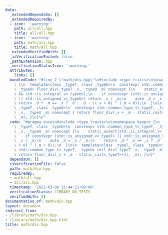 ```yaml
---
data:
  _extendedDependsOn: []
  _extendedRequiredBy:
  - icon: ':warning:'
    path: all/all.hpp
    title: all/all.hpp
  - icon: ':warning:'
    path: math/all.hpp
    title: math/all.hpp
  _extendedVerifiedWith: []
  _isVerificationFailed: false
  _pathExtension: hpp
  _verificationStatusIcon: ':warning:'
  attributes:
    links: []
  bundledCode: "#line 2 \"math/div.hpp\"\n#include <type_traits>\n\nnamespace kyopro\
    \ {\n  template<class _typeT, class _typeU>\n  constexpr std::common_type_t<_typeT,\
    \ _typeU> floor_div(_typeT _x, _typeU _m) noexcept {\n    static_assert(std::is_integral_v<_typeT>\
    \ && std::is_integral_v<_typeU>);\n    if constexpr (std::is_unsigned_v<_typeT>\
    \ || std::is_unsigned_v<_typeU>) return _x / _m;\n    auto _d = _x / _m;\n   \
    \ return _d * _m == _x ? _d : _d - ((_x < 0) ^ (_m < 0));\n  }\n\n  template<class\
    \ _typeT, class _typeU>\n  constexpr std::common_type_t<_typeT, _typeU> ceil_div(_typeT\
    \ _x, _typeU _m) noexcept { return floor_div(_x + _m - static_cast<_typeT>(1),\
    \ _m); }\n}\n"
  code: "#pragma once\n#include <type_traits>\n\nnamespace kyopro {\n  template<class\
    \ _typeT, class _typeU>\n  constexpr std::common_type_t<_typeT, _typeU> floor_div(_typeT\
    \ _x, _typeU _m) noexcept {\n    static_assert(std::is_integral_v<_typeT> && std::is_integral_v<_typeU>);\n\
    \    if constexpr (std::is_unsigned_v<_typeT> || std::is_unsigned_v<_typeU>) return\
    \ _x / _m;\n    auto _d = _x / _m;\n    return _d * _m == _x ? _d : _d - ((_x\
    \ < 0) ^ (_m < 0));\n  }\n\n  template<class _typeT, class _typeU>\n  constexpr\
    \ std::common_type_t<_typeT, _typeU> ceil_div(_typeT _x, _typeU _m) noexcept {\
    \ return floor_div(_x + _m - static_cast<_typeT>(1), _m); }\n}"
  dependsOn: []
  isVerificationFile: false
  path: math/div.hpp
  requiredBy:
  - math/all.hpp
  - all/all.hpp
  timestamp: '2022-03-06 15:44:21+09:00'
  verificationStatus: LIBRARY_NO_TESTS
  verifiedWith: []
documentation_of: math/div.hpp
layout: document
redirect_from:
- /library/math/div.hpp
- /library/math/div.hpp.html
title: math/div.hpp
---
```

